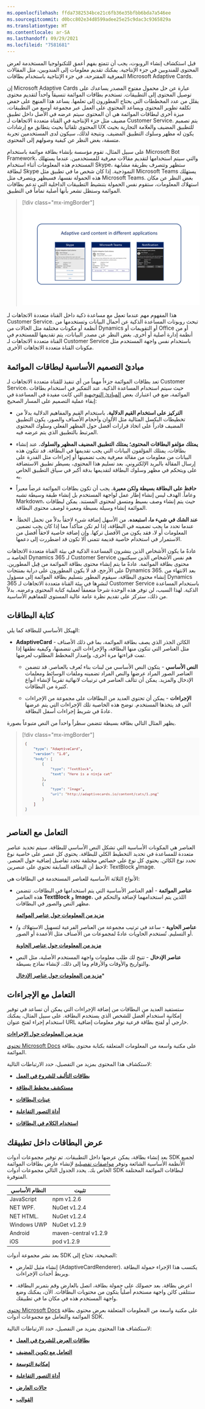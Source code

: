 ```yaml
---
ms.openlocfilehash: ffda7382534bce21c6fb36e35bfbb6bda7a546ee
ms.sourcegitcommit: d0bcc802e34d8599adee25e25c9dac3c9365829a
ms.translationtype: HT
ms.contentlocale: ar-SA
ms.lasthandoff: 09/29/2021
ms.locfileid: "7581681"
---
```

قبل استكشاف إنشاء الروبوت، يجب أن تتمتع بفهم أعمق للتكنولوجيا المستخدمة لعرض المحتوى للمندوبين في جزء الإنتاجية. يمكنك تقديم معلومات إلى المندوبين، مثل المقالات المعرفية المقترحة، في جزء الإنتاجية باستخدام بطاقات Microsoft Adaptive Cards.

إن Microsoft Adaptive Cards عبارة عن حل محمول مفتوح المصدر يساعدك على توصيل المحتوى إلى التطبيقات. تستخدم بطاقات الموائمة تنسيقاً واحداً لتقديم محتوى يقلل من عدد المخططات التي يحتاج المطورون إلى تعلمها. يساعد هذا المنهج على خفض تكلفة تطوير المحتوى ويساعد المحتوى على العمل عبر مجموعة أوسع من التطبيقات. ميزة أخرى لبطاقات الموائمة هي أن المحتوى سيتم عرضه في الأصل داخل تطبيق مضيف مثل جزء الإنتاجية في القناة متعددة الاتجاهات لـ Customer Service. يتم تصميم المحتوى تلقائياً بحيث يتطابق مع إرشادات UX للتطبيق المضيف والعلامة التجارية بحيث يكون له مظهر وسلوك التطبيق المضيف. ونتيجة لذلك، سيكون لدى المستخدمين تجربة متسقة، بغض النظر عن كيفية وصولهم إلى المحتوى.

على سبيل المثال، تقوم مؤسسة بإنشاء بطاقة موائمة باستخدام Microsoft Bot Framework، والتي سيتم استخدامها لتقديم مقالات معرفية للمستخدمين. عندما يستهلك المستخدم هذه المعلومات أثناء استخدام Skype، ستظهر وتتصرف بطريقة مشابهة لبطاقة Skype النموذجية. إذا كان شخص ما في تطبيق مثل Microsoft Teams يستهلك هذه الحمولة نفسها، فسيظهر ويتصرف مثل Microsoft Teams. بغض النظر عن مكان استهلاك المعلومات، ستقوم نفس الحمولة بتنشيط التطبيقات الداخلية التي تدعم بطاقات الموائمة وستظل تشعر بأنها أصلية تماماً في التطبيق.

> [!div class="mx-imgBorder"]
> [![لقطة شاشة لمحتوى لبطاقة الموائمة في تطبيقات مختلفة.](../media/adaptive-card-content-c.png)](../media/adaptive-card-content-c.png#lightbox)

هذا المفهوم مهم عندما تعمل مع مساعدة ذكية داخل القناة متعددة الاتجاهات لـ Customer Service. تبحث روبوتات المساعدة الذكية عن أحمال البيانات وتستخدمها من أنظمة أو مكونات مختلفة مثل الحالات من Dynamics أو التقويمات أو Office أو من أنظمة إدارة أصلية أو أخرى. بغض النظر عن مصدر البيانات، يتم تقديمها للمستخدم في القناة متعددة الاتجاهات لـ Customer Service باستخدام نفس واجهة المستخدم مثل مكونات القناة متعددة الاتجاهات الأخرى.

## <a name="core-design-principles-of-adaptive-cards"></a>مبادئ التصميم الأساسية لبطاقات الموائمة

تعد بطاقات الموائمة جزءاً مهماً من أي تنفيذ للقناة متعددة الاتجاهات لـ Customer Service، حيث سيتم استخدام المساعدة الذكية. عند التفكير في استخدام بطاقات الموائمة، ضع في اعتبارك بعض [المبادئ التوجيهية](/adaptive-cards/resources/principles/?azure-portal=true) التي كانت مفيدة في المساعدة في إبقاء عملية التصميم على المسار الصحيح:

- **التركيز على استخدام القيم الدلالية.** باستخدام القيم والمفاهيم الدلالية بدلاً من تخطيطات البكسل المثالية مثل الألوان وأحجام الأصناف والصور، يكون التطبيق المضيف قادراً على اتخاذ قرارات أفضل حول المظهر الفعلي وسلوك المحتوى المرتبط بالتطبيق الذي يتم عرضه فيه.

- **يمتلك مؤلفو البطاقات المحتوى؛ يمتلك التطبيق المضيف المظهر والسلوك.** عند إنشاء بطاقات، يمتلك المؤلفون البيانات التي يجب تقديمها في البطاقة. قد تتكون هذه البيانات من معلومات من مقالة معرفية يجب تضمينها أو إجراءات مثل القدرة على إرسال المقالة بالبريد الإلكتروني. بعد تسليم هذا المحتوى، يسيطر تطبيق الاستضافة على ويتحكم في مظهر وسلوك البطاقة لتقديمها بدقة أكبر في سياق التطبيق الخاص به.

- **حافظ على البطاقة بسيطة ولكن معبرة.** يجب أن تكون بطاقات الموائمة غرضاً معبراً وعاماً. الهدف ليس إنشاء إطار عمل لواجهة المستخدم بل إنشاء طبقة وسيطة تشبه Markdown، حيث يتم إنشاء وصف بسيط ومتسق لمحتوى المستند. يمكن لبطاقات الموائمة إنشاء وسيلة بسيطة ومعبرة لوصف محتوى البطاقة.

- **عند الشك في شيء ما، استبعده.** من الأسهل إضافة شيء لاحقاً بدلاً من تحمل الخطأ. عندما تحدد ما يجب تضمينه في البطاقة، إذا لم تكن متأكداً مما إذا كان يجب تضمين المعلومات أو لا، فقد يكون من الأفضل تركها. وإن إضافة خاصية لاحقاً أفضل من الاستمرار في استخدام خاصية قديمة تتمنى ألا تكون قد اضطررت إلى دعمها.

عادةً ما يكون الأشخاص الذين ينشرون المساعدة الذكية في بيئة القناة متعددة الاتجاهات الخاصة بـ Dynamics 365 لـ Customer Service هم نفس الأشخاص الذين سيكتبون محتوى بطاقة الموائمة. عادةً ما يتم إنشاء محتوى بطاقة الموائمة من قِبل المطورين. على الأرجح، قد لا يكون المطورون على دراية بمنتجات Dynamics 365. بعد الانتهاء من إنشاء محتوى البطاقة، سيقوم المطور بتسليم بطاقة الموائمة إلى مسؤول Dynamics 365 لنشرها في بيئة القناة متعددة الاتجاهات لـ Customer Service باستخدام المساعدة الذكية. لهذا السبب، لن توفر هذه الوحدة شرحاً متعمقاً لعملية كتابة المحتوى وعرضه. بدلاً من ذلك، ستركز على تقديم نظرة عامة عالية المستوى للمفاهيم الأساسية.

## <a name="write-cards"></a>كتابة البطاقات

الهيكل الأساسي للبطاقة كما يلي:

- **AdaptiveCard** - الكائن الجذر الذي يصف بطاقة الموائمة، بما في ذلك الأصناف مثل العناصر التي تتكون منها البطاقة، والإجراءات التي تتضمنها، وكيفية نطقها إذا تمت قراءتها مرة أخرى، وإصدار المخطط المطلوب لعرضها.

  - **النص الأساسي** - يتكون النص الأساسي من لبنات بناء تُعرف بالعناصر. قد تتضمن العناصر الصور المراد عرضها والنص المراد تضمينه وملفات الوسائط ومعلمات الإدخال والمزيد. يمكن أن تتألف العناصر في ترتيبات لانهائية تقريباً لإنشاء أنواع كثيرة من البطاقات.

  - **الإجراءات** - يمكن أن تحتوي العديد من البطاقات على مجموعة من الإجراءات التي قد يتخذها المستخدم. توضح هذه الخاصية تلك الإجراءات التي يتم عرضها عادةً في شريط إجراءات أسفل البطاقة.

يظهر المثال التالي بطاقة بسيطة تتضمن سطراً واحداً من النص متبوعاً بصورة.

> [!div class="mx-imgBorder"]
> [![رمز لبطاقة بسيطة](../media/adaptive-card-code-ss.png)](../media/adaptive-card-code-ss.png#lightbox)

## <a name="work-with-elements"></a>التعامل مع العناصر

العناصر هي المكونات الأساسية التي تشكل النص الأساسي للبطاقة. سيتم تحديد عناصر متعددة للمساعدة في تحديد التخطيط الكلي للبطاقة. يحتوي كل عنصر على خاصية نوع تحدد نوع الكائن. يحتوي كل نوع على خصائص مختلفة تحدد تفاصيل إضافية حول العنصر. لاحظ أن البطاقة السابقة تحتوي على عنصرين: TextBlock وImage.

الأنواع الثلاثة الأساسية للعناصر المستخدمة في البطاقات هي:

- **عناصر الموائمة** - أهم العناصر الأساسية التي يتم استخدامها في البطاقات. تتضمن هذه العناصر **TextBlock** و **Image**، اللذين يتم استخدامهما لإضافة والتحكم في مظهر النص والصور في البطاقات.

  [**مزيد من المعلومات حول عناصر الموائمة**](/adaptive-cards/authoring-cards/getting-started?azure-portal=true#adaptive-elements/)

- **عناصر الحاوية** - ساعد في ترتيب مجموعة من العناصر الفرعية لتسهيل الاستهلاك و/أو التسليم. تُستخدم الحاويات عادةً لمجموعات من الأصناف مثل الأعمدة أو الصور.

  [**مزيد من المعلومات حول عناصر الحاوية**](/adaptive-cards/authoring-cards/getting-started#container-elements/?azure-portal=true)

- **عناصر الإدخال** - تتيح لك طلب معلومات واجهة المستخدم الأصلية، مثل النص والتواريخ والأوقات والأرقام وما إلى ذلك، لإنشاء نماذج بسيطة.
  
  [**مزيد من المعلومات حول عناصر الإدخال**](/adaptive-cards/authoring-cards/getting-started?azure-portal=true#input-elements/)*

## <a name="work-with-actions"></a>التعامل مع الإجراءات

ستستفيد العديد من البطاقات من إضافة الإجراءات التي يمكن أن تساعد في توفير إمكانية استخدام أفضل للشخص الذي يستخدم البطاقة. على سبيل المثال، يمكنك استخدام إجراء لفتح عنوان URL خارجي أو لفتح بطاقة فرعية توفر معلومات إضافية.

[**مزيد من المعلومات حول الإجراءات**](/adaptive-cards/authoring-cards/getting-started#actions/?azure-portal=true)

[تحتوي Microsoft Docs](/?azure-portal=true) على مكتبة واسعة من المعلومات المتعلقة بكتابة محتوى بطاقة الموائمة.

لاستكشاف هذا المحتوى بمزيد من التفصيل، حدد الارتباطات التالية:

- [**بطاقات التأليف للشروع في العمل**](/adaptive-cards/authoring-cards/getting-started/?azure-portal=true)

- [**مستكشف مخطط البطاقة**](https://adaptivecards.io/explorer/?azure-portal=true)

- [**عينات البطاقات**](https://adaptivecards.io/samples/?azure-portal=true)

- [**أداة التصور التفاعلية**](https://adaptivecards.io/visualizer/index.html?hostApp=Bot%20Framework%20WebChat/?azure-portal=true)

- [**استخدام الكلام في البطاقات**](/adaptive-cards/authoring-cards/speech/?azure-portal=true)

## <a name="render-cards-inside-your-application"></a>عرض البطاقات داخل تطبيقك

بعد إنشاء بطاقة، يمكن عرضها داخل التطبيقات. تم توفير مجموعات أدوات SDK لجميع الأنظمة الأساسية الشائعة وتوفر [مواصفات تفصيلية](/adaptive-cards/rendering-cards/implement-a-renderer/?azure-portal=true) لإنشاء عارض بطاقات الموائمة الخاص بك. يحدد الجدول التالي مجموعات أدوات SDK لبطاقات الموائمة المختلفة المتوفرة.

|     النظام الأساسي       |     تثبيت                   |
|--------------------|-------------------------------|
|     JavaScript     |     npm   v1.2.6              |
|     NET WPF.       |     NuGet v1.2.4              |
|     NET   HTML.    |     NuGet   v1.2.4            |
|     Windows UWP    |     NuGet v1.2.9              |
|     Android        |     maven-central   v1.2.9    |
|     iOS            |     pod v1.2.9                |

بعد نشر مجموعة أدوات SDK الصحيحة، تحتاج إلى:

- إنشاء مثيل للعارض (AdaptiveCardRenderer). يكتسب هذا الإجراء حمولة البطاقة ويربط أحداث الإجراءات.

- اعرض بطاقة. بعد حصولك على حمولة بطاقة، اتصل بالعارض وقم بتمرير البطاقة. ستتلقى كائن واجهة مستخدم أصلياً يتكون من محتويات البطاقات. الآن، يمكنك وضع واجهة المستخدم هذه في مكان ما في تطبيقك.

[تحتوي Microsoft Docs](/?azure-portal=true) على مكتبة واسعة من المعلومات المتعلقة بعرض محتوى بطاقة الموائمة والتعامل مع مجموعات أدوات SDK.

لاستكشاف هذا المحتوى بمزيد من التفصيل، حدد الارتباطات التالية:

- [**بطاقات العرض للشروع في العمل**](/adaptive-cards/rendering-cards/getting-started/?azure-portal=true)

- [**التعامل مع تكوين المضيف**](/adaptive-cards/rendering-cards/host-config/?azure-portal=true)

- [**إمكانية التوسعة**](/adaptive-cards/rendering-cards/extensibility/?azure-portal=true)

- [**أداة التصور التفاعلية**](https://adaptivecards.io/visualizer/index.html?hostApp=Bot%20Framework%20WebChat/?azure-portal=true)

- [**حالات العارض**](/adaptive-cards/rendering-cards/renderer-status/?azure-portal=true)

- [**القوالب**](/adaptive-cards/templating/?azure-portal=true)
